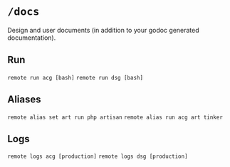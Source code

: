 # `/docs`

Design and user documents (in addition to your godoc generated documentation).

## Run

`remote run acg [bash]`
`remote run dsg [bash]`

## Aliases

`remote alias set art run php artisan`
`remote alias run acg art tinker`

## Logs

`remote logs acg [production]`
`remote logs dsg [production]`
